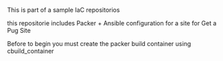 This is part of a sample IaC repositorios 

this repositorie includes Packer + Ansible configuration for a site for Get a Pug Site

Before to begin you must create the packer build container using cbuild_container